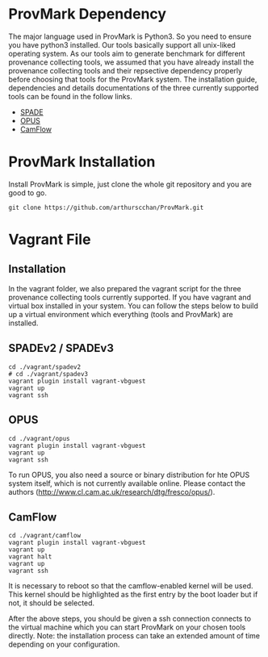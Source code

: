 # ProvMark Dependency

The major language used in ProvMark is Python3. So you need to ensure you have python3 installed.
Our tools basically support all unix-liked operating system.
As our tools aim to generate benchmark for different provenance collecting tools, we assumed that you have already install the provenance collecting tools and their repsective dependency properly before choosing that tools for the ProvMark system. The installation guide, dependencies and details documentations of the three currently supported tools can be found in the follow links.

- [SPADE](https://github.com/ashish-gehani/SPADE)
- [OPUS](https://www.cl.cam.ac.uk/research/dtg/fresco/opus/)
- [CamFlow](http://camflow.org/)

# ProvMark Installation

Install ProvMark is simple, just clone the whole git repository and you are good to go.

~~~~
git clone https://github.com/arthurscchan/ProvMark.git
~~~~

# Vagrant File


## Installation

In the vagrant folder, we also prepared the vagrant script for the three provenance collecting tools currently supported. If you have vagrant and virtual box installed in your system. You can follow the steps below to build up a virtual environment which everything (tools and ProvMark) are installed.

## SPADEv2 / SPADEv3

``` shell
cd ./vagrant/spadev2 
# cd ./vagrant/spadev3
vagrant plugin install vagrant-vbguest
vagrant up
vagrant ssh
```

## OPUS

``` shell
cd ./vagrant/opus
vagrant plugin install vagrant-vbguest
vagrant up
vagrant ssh
```

To run OPUS, you also need a source or binary distribution for hte OPUS system itself, which is not currently available online.  Please contact the authors (http://www.cl.cam.ac.uk/research/dtg/fresco/opus/).

## CamFlow

``` shell
cd ./vagrant/camflow
vagrant plugin install vagrant-vbguest
vagrant up
vagrant halt
vagrant up
vagrant ssh
```
It is necessary to reboot so that the camflow-enabled kernel will be used.  This kernel should be highlighted as the first entry by the boot loader but if not, it should be selected.


After the above steps, you should be given a ssh connection connects to the virtual machine which you can start ProvMark on your chosen tools directly.
Note: the installation process can take an extended amount of time depending on your configuration.

